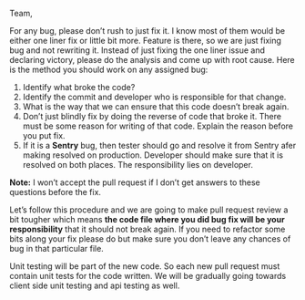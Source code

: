 Team,

For any bug, please don’t rush to just fix it. I know most of them would be either one liner fix or little bit more. Feature is there, so we are just fixing bug and not rewriting it. Instead of just fixing the one liner issue and declaring victory, please do the analysis and come up with root cause. Here is the method you should work on any assigned bug:

1. Identify what broke the code?
2. Identify the commit and developer who is responsible for that change.
3. What is the way that we can ensure that this code doesn’t break again.
4. Don’t just blindly fix by doing the reverse of code that broke it. There must be some reason for writing of that code. Explain the reason before you put fix.
5. If it is a **Sentry** bug, then tester should go and resolve it from Sentry afer making resolved on production. Developer should make sure that it is resolved on both places. The responsibility lies on developer.

**Note:** I won’t accept the pull request if I don’t get answers to these questions before the fix.

Let’s follow this procedure and we are going to make pull request review a bit tougher which means **the code file where you did bug fix will be your responsibility** that it should not break again. If you need to refactor some bits along your fix please do but make sure you don’t leave any chances of bug in that particular file.

Unit testing will be part of the new code. So each new pull request must contain unit tests for the code written. We will be gradually going towards client side unit testing and api testing as well.
